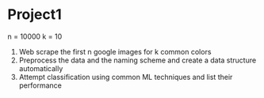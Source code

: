 # Project1

n = 10000
k = 10

1. Web scrape the first n google images for k common colors
2. Preprocess the data and the naming scheme and create a data structure automatically
3. Attempt classification using common ML techniques and list their performance

